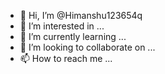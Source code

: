 
- 👋 Hi, I’m @Himanshu123654q
- 👀 I’m interested in ...
- 🌱 I’m currently learning ...
- 💞️ I’m looking to collaborate on ...
- 📫 How to reach me ...

<!---
Himanshu123654q/Himanshu123654q is a ✨ special ✨ repository because its `README.md` (this file) appears on your GitHub profile.
You can click the Preview link to take a look at your changes.
--->

